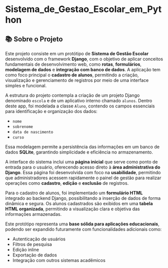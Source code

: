 # Sistema_de_Gestao_Escolar_em_Python
## 📚 Sobre o Projeto

Este projeto consiste em um protótipo de **Sistema de Gestão Escolar** desenvolvido com o framework **Django**, com o objetivo de aplicar conceitos fundamentais de desenvolvimento web, como **rotas**, **formulários**, **modelagem de dados** e **integração com banco de dados**. A aplicação tem como foco principal o **cadastro de alunos**, permitindo a criação, visualização e gerenciamento de registros por meio de uma interface simples e funcional.

A estrutura do projeto contempla a criação de um projeto Django denominado `escola` e de um aplicativo interno chamado `alunos`. Dentro deste app, foi modelada a classe `Aluno`, contendo os campos essenciais para identificação e organização dos dados:

- `nome`
- `sobrenome`
- `data de nascimento`
- `curso`

Essa modelagem permite a persistência das informações em um banco de dados **SQLite**, garantindo simplicidade e eficiência no armazenamento.

A interface do sistema inclui uma **página inicial** que serve como ponto de entrada para o usuário, oferecendo acesso direto à **área administrativa do Django**. Essa página foi desenvolvida com foco na **usabilidade**, permitindo que administradores acessem rapidamente o painel de gestão para realizar operações como **cadastro**, **edição** e **exclusão** de registros.

Para o cadastro de alunos, foi implementado um **formulário HTML** integrado ao backend Django, possibilitando a inserção de dados de forma dinâmica e segura. Os alunos cadastrados são exibidos em uma **tabela HTML organizada**, permitindo a visualização clara e objetiva das informações armazenadas.

Este protótipo representa uma **base sólida para aplicações educacionais**, podendo ser expandido futuramente com funcionalidades adicionais como:

- Autenticação de usuários
- Filtros de pesquisa
- Edição inline
- Exportação de dados
- Integração com outros sistemas acadêmicos


